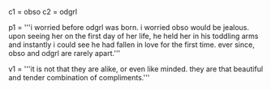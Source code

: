 
c1 = obso
c2 = odgrl

p1 = '''i worried before odgrl was born. i worried obso would be jealous.
upon seeing her on the first day of her life, he held her in his toddling
arms and instantly i could see he had fallen in love for the first time.
ever since, obso and odgrl are rarely apart.'''

v1 = '''it is not that they are alike, or even like minded. they are that 
beautiful and tender combination of compliments.'''


